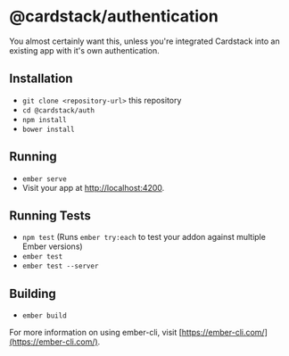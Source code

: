 # @cardstack/authentication

You almost certainly want this, unless you're integrated Cardstack into an existing app with it's own authentication.


## Installation

* `git clone <repository-url>` this repository
* `cd @cardstack/auth`
* `npm install`
* `bower install`

## Running

* `ember serve`
* Visit your app at [http://localhost:4200](http://localhost:4200).

## Running Tests

* `npm test` (Runs `ember try:each` to test your addon against multiple Ember versions)
* `ember test`
* `ember test --server`

## Building

* `ember build`

For more information on using ember-cli, visit [https://ember-cli.com/](https://ember-cli.com/).
